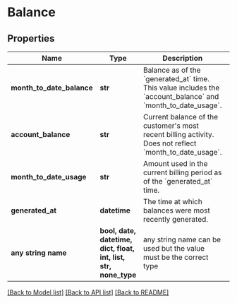 # Balance


## Properties
Name | Type | Description | Notes
------------ | ------------- | ------------- | -------------
**month_to_date_balance** | **str** | Balance as of the &#x60;generated_at&#x60; time.  This value includes the &#x60;account_balance&#x60; and &#x60;month_to_date_usage&#x60;. | [optional] 
**account_balance** | **str** | Current balance of the customer&#39;s most recent billing activity.  Does not reflect &#x60;month_to_date_usage&#x60;. | [optional] 
**month_to_date_usage** | **str** | Amount used in the current billing period as of the &#x60;generated_at&#x60; time. | [optional] 
**generated_at** | **datetime** | The time at which balances were most recently generated. | [optional] 
**any string name** | **bool, date, datetime, dict, float, int, list, str, none_type** | any string name can be used but the value must be the correct type | [optional]

[[Back to Model list]](../README.md#documentation-for-models) [[Back to API list]](../README.md#documentation-for-api-endpoints) [[Back to README]](../README.md)



